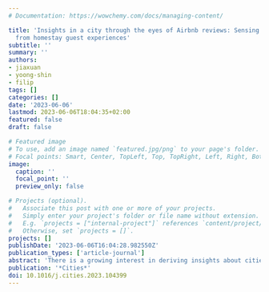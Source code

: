 ```yaml
---
# Documentation: https://wowchemy.com/docs/managing-content/

title: 'Insights in a city through the eyes of Airbnb reviews: Sensing urban characteristics
  from homestay guest experiences'
subtitle: ''
summary: ''
authors:
- jiaxuan
- yoong-shin
- filip
tags: []
categories: []
date: '2023-06-06'
lastmod: 2023-06-06T18:04:35+02:00
featured: false
draft: false

# Featured image
# To use, add an image named `featured.jpg/png` to your page's folder.
# Focal points: Smart, Center, TopLeft, Top, TopRight, Left, Right, BottomLeft, Bottom, BottomRight.
image:
  caption: ''
  focal_point: ''
  preview_only: false

# Projects (optional).
#   Associate this post with one or more of your projects.
#   Simply enter your project's folder or file name without extension.
#   E.g. `projects = ["internal-project"]` references `content/project/deep-learning/index.md`.
#   Otherwise, set `projects = []`.
projects: []
publishDate: '2023-06-06T16:04:28.982550Z'
publication_types: ['article-journal']
abstract: 'There is a growing interest in deriving insights about cities from crowdsourced data. We advance the discourse by employing homestay guest experience to sense urban characteristics. We evaluate the relationship between subjective perceptions and objective indicators thanks to rich information in textual reviews that we posit reflect urban qualities. Next, we investigate dominant topics about urban characteristics in Airbnb reviews (transportation, greenery, amenities, safety, and noise) with natural language processing techniques, i.e. a rule-based dependency parsing method designed to extract relevant information. Then, we establish the associations between sentiments and proxies representing the physical patterns of urban areas. The multi-scale results of the experiments in three cities (London, Singapore, and NYC) suggest that reviews on homestay platforms reflect transportation convenience, amenities, sense of safety, and noise pollution. The correlation is stronger at a higher administrative division level, while the perception of people on safety is more sensitive at a more granular scale. Densities of transportation and amenities in nearby districts are more likely to be perceived similarly. Furthermore, the spatial distribution of perceptions is possibly affected by the morphology and development of a city, and the diversity of guests. This study reveals new possibilities for sensing urban characteristics through user-generated information and introduces a new application of accommodation reviews, which may help alleviate gaps in availability of data required for planning.'
publication: '*Cities*'
doi: 10.1016/j.cities.2023.104399
---
```

